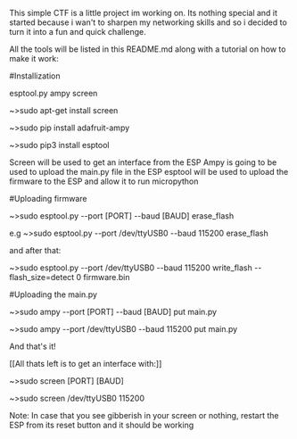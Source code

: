 This simple CTF is a little project im working on.
Its nothing special and it started because i wan't to
sharpen my networking skills and so i decided to turn it
into a fun and quick challenge.


All the tools will be listed in this README.md
along with a tutorial on how to make it work:


#Installization

esptool.py
ampy
screen

~>sudo apt-get install screen

~>sudo pip install adafruit-ampy

~>sudo pip3 install esptool


Screen will be used to get an interface from the ESP
Ampy is going to be used to upload the main.py file in the ESP
esptool will be used to upload the firmware to the ESP and allow it to run micropython


#Uploading firmware

~>sudo esptool.py --port [PORT] --baud [BAUD] erase_flash

e.g
~>sudo esptool.py --port /dev/ttyUSB0 --baud 115200 erase_flash

and after that:

~>sudo esptool.py --port /dev/ttyUSB0 --baud 115200 write_flash --flash_size=detect 0 firmware.bin

#Uploading the main.py

~>sudo ampy --port [PORT] --baud [BAUD] put main.py

~>sudo ampy --port /dev/ttyUSB0 --baud 115200 put main.py

And that's it!

[[All thats left is to get an interface with:]]

~>sudo screen [PORT] [BAUD]

~>sudo screen /dev/ttyUSB0 115200

Note: In case that you see gibberish in your screen or nothing, restart the ESP from its reset button and 
it should be working


